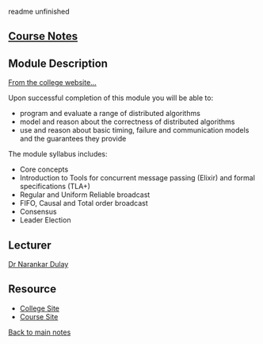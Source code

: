 readme unfinished

## [Course Notes](60009%20-%20Distributed%20Algorithms.pdf)

## Module Description

[From the college website...](https://www.imperial.ac.uk/computing/current-students/courses/60009/)

Upon successful completion of this module you will be able to:
- program and evaluate a range of distributed algorithms
- model and reason about the correctness of distributed algorithms
- use and reason about basic timing, failure and communication models and the guarantees they provide

The module syllabus includes:
- Core concepts
- Introduction to Tools for concurrent message passing (Elixir) and formal specifications (TLA+)
- Regular and Uniform Reliable broadcast
- FIFO, Causal and Total order broadcast
- Consensus
- Leader Election

## Lecturer
[Dr Narankar Dulay](https://www.imperial.ac.uk/people/n.dulay)

## Resource
- [College Site](https://www.imperial.ac.uk/computing/current-students/courses/60009/)
- [Course Site](https://www.doc.ic.ac.uk/~nd/dal/)

[Back to main notes](../README.md)